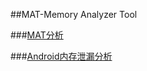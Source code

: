 ##MAT-Memory Analyzer Tool




###[MAT分析](http://www.lightskystreet.com/2015/09/01/mat_usage/)

###[Android内存泄漏分析](http://www.jianshu.com/p/be89ac5df3f9)